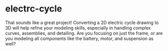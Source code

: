# electrc-cycle
That sounds like a great project! Converting a 2D electric cycle drawing to 3D will help refine your modeling skills, especially in handling complex curves, assemblies, and detailing. Are you focusing on just the frame, or are you modeling all components like the battery, motor, and suspension as well?
